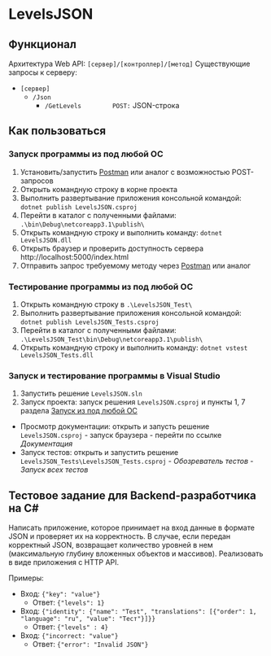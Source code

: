 # LevelsJSON
## Функционал
Архитектура Web API: `[сервер]/[контроллер]/[метод]`
Существующие запросы к серверу:
- `[сервер]`
    - `/Json`
        - `/GetLevels`
   `        POST:` JSON-строка
## Как пользоваться
### Запуск программы из под любой ОС
1. Установить/запустить [Postman](https://www.postman.com/) или аналог с возможностью POST-запросов
2. Открыть командную строку в корне проекта
3. Выполнить развертывание приложения консольной командой: `dotnet publish LevelsJSON.csproj`
4. Перейти в каталог с полученными файлами: `.\bin\Debug\netcoreapp3.1\publish\`
5. Открыть командную строку и выполнить команду: `dotnet LevelsJSON.dll`
6. Открыть браузер и проверить доступность сервера http://localhost:5000/index.html
7. Отправить запрос требуемому методу через [Postman](https://www.postman.com/) или аналог
### Тестирование программы из под любой ОС
1. Открыть командную строку в `.\LevelsJSON_Test\`
2. Выполнить развертывание приложения консольной командой: `dotnet publish LevelsJSON_Tests.csproj`
3. Перейти в каталог с полученными файлами: `.\LevelsJSON_Test\bin\Debug\netcoreapp3.1\publish\`
4. Открыть командную строку и выполнить команду: `dotnet vstest LevelsJSON_Tests.dll`
### Запуск и тестирование программы в Visual Studio
1. Запустить решение `LevelsJSON.sln`
2. Запуск проекта: запуск решения `LevelsJSON.csproj` и пункты 1, 7 раздела [Запуск из под любой ОС](#Запуск-из-под-любой-ОС)
* Просмотр документации: открыть и запусть решение `LevelsJSON.csproj` - запуск браузера - перейти по ссылке *Документация*
* Запуск тестов: открыть и запустить решение `LevelsJSON_Tests\LevelsJSON_Tests.csproj` - *Обозреватель тестов* - *Запуск всех тестов*
## Тестовое задание для Backend-разработчика на C#
Написать приложение, которое принимает на вход данные в формате JSON и проверяет их на
корректность. В случае, если передан корректный JSON, возвращает количество уровней в нем
(максимальную глубину вложенных объектов и массивов).
Реализовать в виде приложения с HTTP API.

Примеры:
- Вход: `{"key": "value"}`
    - Ответ: `{"levels": 1}`
- Вход: `{"identity": {"name": "Test", "translations": [{"order": 1, "language": "ru", "value": "Тест"}]}}`
    - Ответ: `{"levels" : 4}`
- Вход: `{"incorrect: "value"}`
    - Ответ: `{"error": "Invalid JSON"}`